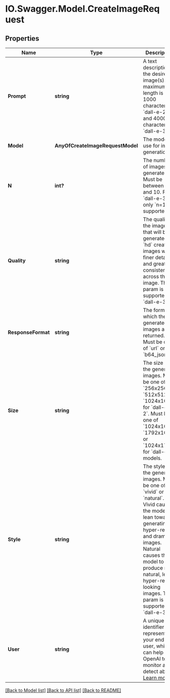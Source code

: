 # IO.Swagger.Model.CreateImageRequest
## Properties

Name | Type | Description | Notes
------------ | ------------- | ------------- | -------------
**Prompt** | **string** | A text description of the desired image(s). The maximum length is 1000 characters for &#x60;dall-e-2&#x60; and 4000 characters for &#x60;dall-e-3&#x60;. | 
**Model** | **AnyOfCreateImageRequestModel** | The model to use for image generation. | [optional] [default to dall-e-2]
**N** | **int?** | The number of images to generate. Must be between 1 and 10. For &#x60;dall-e-3&#x60;, only &#x60;n&#x3D;1&#x60; is supported. | [optional] [default to 1]
**Quality** | **string** | The quality of the image that will be generated. &#x60;hd&#x60; creates images with finer details and greater consistency across the image. This param is only supported for &#x60;dall-e-3&#x60;. | [optional] [default to QualityEnum.Standard]
**ResponseFormat** | **string** | The format in which the generated images are returned. Must be one of &#x60;url&#x60; or &#x60;b64_json&#x60;. | [optional] [default to ResponseFormatEnum.Url]
**Size** | **string** | The size of the generated images. Must be one of &#x60;256x256&#x60;, &#x60;512x512&#x60;, or &#x60;1024x1024&#x60; for &#x60;dall-e-2&#x60;. Must be one of &#x60;1024x1024&#x60;, &#x60;1792x1024&#x60;, or &#x60;1024x1792&#x60; for &#x60;dall-e-3&#x60; models. | [optional] [default to SizeEnum._1024x1024]
**Style** | **string** | The style of the generated images. Must be one of &#x60;vivid&#x60; or &#x60;natural&#x60;. Vivid causes the model to lean towards generating hyper-real and dramatic images. Natural causes the model to produce more natural, less hyper-real looking images. This param is only supported for &#x60;dall-e-3&#x60;. | [optional] [default to StyleEnum.Vivid]
**User** | **string** | A unique identifier representing your end-user, which can help OpenAI to monitor and detect abuse. [Learn more](/docs/guides/safety-best-practices/end-user-ids).  | [optional] 

[[Back to Model list]](../README.md#documentation-for-models) [[Back to API list]](../README.md#documentation-for-api-endpoints) [[Back to README]](../README.md)

